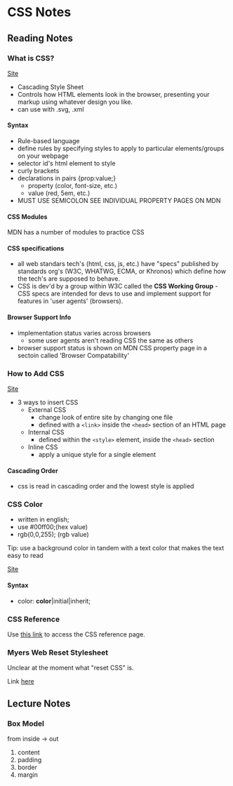 # CSS Notes 

## Reading Notes 

### What is CSS? 
[Site](https://developer.mozilla.org/en-US/docs/Learn/CSS/First_steps/What_is_CSS)
- Cascading Style Sheet
- Controls how HTML elements look in the browser, presenting your markup using whatever design you like.
- can use with .svg, .xml

#### Syntax 

- Rule-based language
- define rules by specifying styles to apply to particular elements/groups on your webpage 
- selector id's html element to style
- curly brackets
- declarations in pairs {prop:value;}
    - property (color, font-size, etc.)
    - value (red, 5em, etc.)
- MUST USE SEMICOLON
SEE INDIVIDUAL PROPERTY PAGES ON MDN

#### CSS Modules
MDN has a number of modules to practice CSS

#### CSS specifications

- all web standars tech's (html, css, js, etc.) have "specs" published by standards org's (W3C, WHATWG, ECMA, or Khronos) which define how the tech's are supposed to behave.
- CSS is dev'd by a group within W3C called the **CSS Working Group**
-CSS specs are intended for devs to use and implement support for features in 'user agents' (browsers).

#### Browser Support Info

- implementation status varies across browsers
    - some user agents aren't reading CSS the same as others
- browser support status is shown on MDN CSS property page in a sectoin called 'Browser Compatability'

### How to Add CSS 
[Site](https://www.w3schools.com/css/css_howto.asp)
- 3 ways to insert CSS
    - External CSS 
        - change look of entire site by changing one file
        - defined with a `<link>` inside the `<head>` section of an HTML page
    - Internal CSS 
        - defined within the `<style>` element, inside the `<head>` section
    - Inline CSS 
        - apply a unique style for a single element

#### Cascading Order
- css is read in cascading order and the lowest style is applied

### CSS Color 
- written in english;
- use #00ff00;(hex value)
- rgb(0,0,255); (rgb value)

Tip: use a background color in tandem with a text color that makes the text easy to read

[Site](https://www.w3schools.com/cssref/pr_text_color.asp)

#### Syntax
 - color: **color**|initial|inherit;

### CSS Reference 

Use [this link](https://developer.mozilla.org/en-US/docs/Web/CSS/Reference) to access the CSS reference page.

### Myers Web Reset Stylesheet 

Unclear at the moment what "reset CSS" is.

Link [here](https://meyerweb.com/eric/tools/css/reset/)


## Lecture Notes

### Box Model

from inside -> out 
1. content
2. padding 
3. border 
4. margin